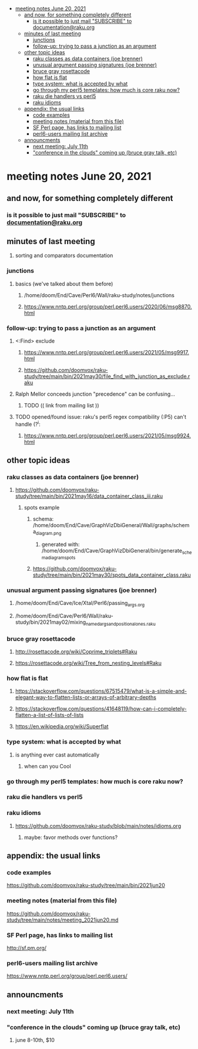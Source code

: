 - [meeting notes June 20, 2021](#orgcd460fd)
  - [and now, for something completely different](#orgd25cbae)
    - [is it possible to just mail "SUBSCRIBE" to documentation@raku.org](#orgb061c0c)
  - [minutes of last meeting](#orgb33a374)
    - [junctions](#org240478f)
    - [follow-up: trying to pass a junction as an argument](#orgeaadc2d)
  - [other topic ideas](#orgbfb303e)
    - [raku classes as data containers (joe brenner)](#org072c159)
    - [unusual argument passing signatures (joe brenner)](#org3ef7c97)
    - [bruce gray rosettacode](#org132a270)
    - [how flat is flat](#org63db9dc)
    - [type system: what is accepted by what](#org480b784)
    - [go through my perl5 templates: how much is core raku now?](#orgdcb821c)
    - [raku die handlers vs perl5](#org3c2dbe5)
    - [raku idioms](#orgd40a2ec)
  - [appendix: the usual links](#org4d841e5)
    - [code examples](#orga402617)
    - [meeting notes (material from this file)](#org3c20d86)
    - [SF Perl page, has links to mailing list](#org434a65c)
    - [perl6-users mailing list archive](#orged4d918)
  - [announcments](#orga065b0d)
    - [next meeting: July 11th](#org37e4991)
    - ["conference in the clouds" coming up (bruce gray talk, etc)](#orgf151663)


<a id="orgcd460fd"></a>

# meeting notes June 20, 2021


<a id="orgd25cbae"></a>

## and now, for something completely different


<a id="orgb061c0c"></a>

### is it possible to just mail "SUBSCRIBE" to documentation@raku.org


<a id="orgb33a374"></a>

## minutes of last meeting

1.  sorting and comparators documentation


<a id="org240478f"></a>

### junctions

1.  basics (we've talked about them before)

    1.  /home/doom/End/Cave/Perl6/Wall/raku-study/notes/junctions
    
    2.  <https://www.nntp.perl.org/group/perl.perl6.users/2020/06/msg8870.html>


<a id="orgeaadc2d"></a>

### follow-up: trying to pass a junction as an argument

1.  <:Find> exclude

    1.  <https://www.nntp.perl.org/group/perl.perl6.users/2021/05/msg9917.html>
    
    2.  <https://github.com/doomvox/raku-study/tree/main/bin/2021may30/file_find_with_junction_as_exclude.raku>

2.  Ralph Mellor conceeds junction "precedence" can be confusing&#x2026;

    1.  TODO (( link from mailing list ))

3.  TODO opened/found issue: raku's perl5 regex compatibility (:P5) can't handle (?<sup>i</sup>:

    1.  <https://www.nntp.perl.org/group/perl.perl6.users/2021/05/msg9924.html>


<a id="orgbfb303e"></a>

## other topic ideas


<a id="org072c159"></a>

### raku classes as data containers (joe brenner)

1.  <https://github.com/doomvox/raku-study/tree/main/bin/2021may16/data_container_class_iii.raku>

    1.  spots example
    
        1.  schema: /home/doom/End/Cave/GraphVizDbiGeneral/Wall/graphs/schema<sub>diagram.png</sub>
        
            1.  generated with: /home/doom/End/Cave/GraphVizDbiGeneral/bin/generate<sub>schema</sub><sub>diagram</sub><sub>spots</sub>
        
        2.  <https://github.com/doomvox/raku-study/tree/main/bin/2021may30/spots_data_container_class.raku>


<a id="org3ef7c97"></a>

### unusual argument passing signatures (joe brenner)

1.  /home/doom/End/Cave/Ice/Xtal/Perl6/passing<sub>args.org</sub>

2.  /home/doom/End/Cave/Perl6/Wall/raku-study/bin/2021may02/mixing<sub>named</sub><sub>args</sub><sub>and</sub><sub>positional</sub><sub>ones.raku</sub>


<a id="org132a270"></a>

### bruce gray rosettacode

1.  <http://rosettacode.org/wiki/Coprime_triplets#Raku>

2.  <https://rosettacode.org/wiki/Tree_from_nesting_levels#Raku>


<a id="org63db9dc"></a>

### how flat is flat

1.  <https://stackoverflow.com/questions/67515479/what-is-a-simple-and-elegant-way-to-flatten-lists-or-arrays-of-arbitrary-depths>

2.  <https://stackoverflow.com/questions/41648119/how-can-i-completely-flatten-a-list-of-lists-of-lists>

3.  <https://en.wikipedia.org/wiki/Superflat>


<a id="org480b784"></a>

### type system: what is accepted by what

1.  is anything ever cast automatically

    1.  when can you Cool


<a id="orgdcb821c"></a>

### go through my perl5 templates: how much is core raku now?


<a id="org3c2dbe5"></a>

### raku die handlers vs perl5


<a id="orgd40a2ec"></a>

### raku idioms

1.  <https://github.com/doomvox/raku-study/blob/main/notes/idioms.org>

    1.  maybe: favor methods over functions?


<a id="org4d841e5"></a>

## appendix: the usual links


<a id="orga402617"></a>

### code examples

<https://github.com/doomvox/raku-study/tree/main/bin/2021jun20>


<a id="org3c20d86"></a>

### meeting notes (material from this file)

<https://github.com/doomvox/raku-study/tree/main/notes/meeting_2021jun20.md>


<a id="org434a65c"></a>

### SF Perl page, has links to mailing list

<http://sf.pm.org/>


<a id="orged4d918"></a>

### perl6-users mailing list archive

<https://www.nntp.perl.org/group/perl.perl6.users/>


<a id="orga065b0d"></a>

## announcments


<a id="org37e4991"></a>

### next meeting: July 11th


<a id="orgf151663"></a>

### "conference in the clouds" coming up (bruce gray talk, etc)

1.  june 8-10th, $10
